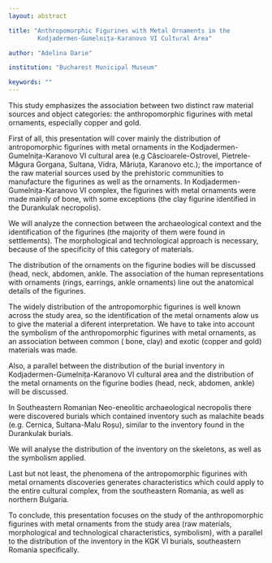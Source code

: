 ```yaml
---
layout: abstract

title: "Anthropomorphic Figurines with Metal Ornaments in the
        Kodjadermen-Gumelnița-Karanovo VI Cultural Area"

author: "Adelina Darie"

institution: "Bucharest Municipal Museum"

keywords: ""
---
```


This study emphasizes the association between two distinct raw
material sources and object categories: the anthropomorphic figurines
with metal ornaments, especially copper and gold.

First of all, this presentation will cover mainly the distribution of
antropomorphic figurines with metal ornaments in the
Kodjadermen-Gumelnița-Karanovo VI cultural area (e.g
Căscioarele-Ostrovel, Pietrele-Măgura Gorgana, Sultana, Vidra,
Măriuța, Karanovo etc.); the importance of the raw material sources
used by the prehistoric communities to manufacture the figurines as
well as the ornaments. In Kodjadermen-Gumelnița-Karanovo VI complex,
the figurines with metal ornaments were made mainly of bone, with some
exceptions (the clay figurine identified in the Durankulak
necropolis).

We will analyze the connection between the archaeological context and
the identification of the figurines (the majority of them were found
in settlements). The morphological and technological approach is
necessary, because of the specificity of this category of materials.

The distribution of the ornaments on the figurine bodies will be
discussed (head, neck, abdomen, ankle. The association of the human
representations with ornaments (rings, earrings, ankle ornaments) line
out the anatomical details of the figurines.

The widely distribution of the antropomorphic figurines is well known
across the study area, so the identification of the metal ornaments
alow us to give the material a diferent interpretation. We have to
take into account the symbolism of the anthropomorphic figurines with
metal ornaments, as an association between common ( bone, clay) and
exotic (copper and gold) materials was made.

Also, a parallel between the distribution of the burial inventory in
Kodjadermen-Gumelnița-Karanovo VI cultural area and the distribution
of the metal ornaments on the figurine bodies (head, neck, abdomen,
ankle) will be discussed.

In Southeastern Romanian Neo-eneolitic archaeological necropolis there
were discovered burials which contained inventory such as malachite
beads (e.g. Cernica, Sultana-Malu Roșu), similar to the inventory
found in the Durankulak burials.

We will analyse the distribution of the inventory on the skeletons, as
well as the symbolism applied.

Last but not least, the phenomena of the antropomorphic figurines with
metal ornaments discoveries generates characteristics which could
apply to the entire cultural complex, from the southeastern Romania,
as well as northern Bulgaria.

To conclude, this presentation focuses on the study of the
anthropomorphic figurines with metal ornaments from the study area
(raw materials, morphological and technological characteristics,
symbolism), with a parallel to the distribution of the inventory in
the KGK VI burials, southeastern Romania specifically.
